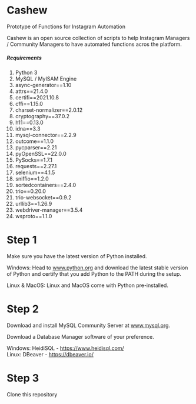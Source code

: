 # Cashew
Prototype of Functions for Instagram Automation

Cashew is an open source collection of scripts to help Instagram Managers / Community Managers to have automated functions acros the platform.

##### Requirements

1. Python 3
1. MySQL / MyISAM Engine
1. async-generator==1.10
1. attrs==21.4.0
1. certifi==2021.10.8
1. cffi==1.15.0
1. charset-normalizer==2.0.12
1. cryptography==37.0.2
1. h11==0.13.0
1. idna==3.3
1. mysql-connector==2.2.9
1. outcome==1.1.0
1. pycparser==2.21
1. pyOpenSSL==22.0.0
1. PySocks==1.7.1
1. requests==2.27.1
1. selenium==4.1.5
1. sniffio==1.2.0
1. sortedcontainers==2.4.0
1. trio==0.20.0
1. trio-websocket==0.9.2
1. urllib3==1.26.9
1. webdriver-manager==3.5.4
1. wsproto==1.1.0

# Step 1

Make sure you have the latest version of Python installed. 

Windows: Head to www.python.org and download the latest stable version of Python and certify that you add Python to the PATH during the setup.

Linux & MacOS: Linux and MacOS come with Python pre-installed.

# Step 2

Download and install MySQL Community Server at www.mysql.org.

Download a Database Manager software of your preference. 

Windows: HeidiSQL - https://www.heidisql.com/ <br>Linux: DBeaver - https://dbeaver.io/

# Step 3

Clone this repository